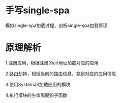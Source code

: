 # 手写single-spa

模拟single-spa加载过程，剖析single-spa加载原理

# 原理解析

1.注册应用，根据注册的url地址加载对应的应用

2.路由劫持，根据当前的路由信息，拿到对应的应用信息

3.使用SystemJS加载应用的模块

4.执行模块的生命周期钩子函数

